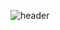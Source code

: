 ![header](https://capsule-render.vercel.app/api?type=cylinder&color=auto&height=150&section=header&text=Lr2l1&fontSize=70)


